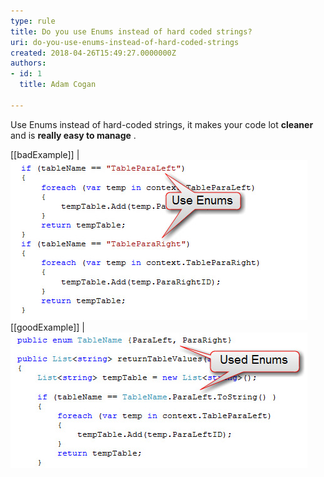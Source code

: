 ```yaml
---
type: rule
title: Do you use Enums instead of hard coded strings?
uri: do-you-use-enums-instead-of-hard-coded-strings
created: 2018-04-26T15:49:27.0000000Z
authors:
- id: 1
  title: Adam Cogan

---
```


Use Enums instead of hard-coded strings, it makes your code lot  **cleaner**  and is  **really easy to manage** .
  
[[badExample]]
| !["Hard- coded string" works, but is a bad idea](EnumBadExample.jpg)
[[goodExample]]
| ![Used Enums, looks good and is easy to manage](EnumGoodExample.jpg)
